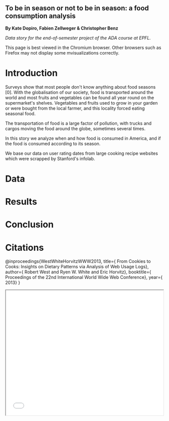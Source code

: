 ## To be in season or not to be in season: a food consumption analysis

<p>
  <strong>By Kate Dopiro, Fabien Zellweger & Christopher Benz</strong>
</p>

<p>
  <em>Data story for the end-of-semester project of the ADA course at EPFL.</em>
</p>

<p>
  This page is best viewed in the Chromium browser. Other browsers such as Firefox may not display some mvisualizations correctly.
</p>


<h1>Introduction</h1>

Surveys show that most people don't know anything about food seasons [0]. With the globalisation of our society, food is transported around the world and most fruits and vegetables can be found all year round on the supermarket's shelves. Vegetables and fruits used to grow in your garden or were bought from the local farmer, and this locality forced eating seasonal food.

The transportation of food is a large factor of pollution, with trucks and cargos moving the food around the globe, sometimes several times.

In this story we analyze when and how food is consumed in America, and if the food is consumed according to its season.

We base our data on user rating dates from large cooking recipe websites which were scrapped by Stanford's infolab.
<h1>Data</h1>


<h1>Results</h1>

<!--<link rel="import" href="us_map.html">-->
<!--<iframe src="us_map.html" width="100%" height="400">hmm kay</iframe>-->







<script src="https://unpkg.com/jupyter-js-widgets@~2.1.5/dist/embed.js"></script>
<script type="application/vnd.jupyter.widget-state+json">
{
    "version_major": 1,
    "version_minor": 0,
    "state": {
        "5a2c9aafd69d490b9b76914b61998a88": {
            "model_name": "LayoutModel",
            "model_module": "jupyter-js-widgets",
            "model_module_version": "~2.1.4",
            "state": {
                "_model_module_version": "~2.1.4",
                "_view_module_version": "~2.1.4"
            }
        },
        "72b3de62e8f64b1f8b889660ef7a4ad1": {
            "model_name": "DropdownModel",
            "model_module": "jupyter-js-widgets",
            "model_module_version": "~2.1.4",
            "state": {
                "_model_module_version": "~2.1.4",
                "_options_labels": [
                    "january",
                    "february",
                    "march",
                    "april",
                    "may",
                    "june",
                    "july",
                    "august",
                    "september",
                    "october",
                    "november",
                    "december"
                ],
                "_view_module_version": "~2.1.4",
                "description": "Month:",
                "layout": "IPY_MODEL_5a2c9aafd69d490b9b76914b61998a88",
                "value": "january"
            }
        },
        "d1112cc7b0204ebca622a2746977bde8": {
            "model_name": "LayoutModel",
            "model_module": "jupyter-js-widgets",
            "model_module_version": "~2.1.4",
            "state": {
                "_model_module_version": "~2.1.4",
                "_view_module_version": "~2.1.4"
            }
        },
        "f9d09e9b6bd841729368f3730932feb3": {
            "model_name": "VBoxModel",
            "model_module": "jupyter-js-widgets",
            "model_module_version": "~2.1.4",
            "state": {
                "_dom_classes": [
                    "widget-interact"
                ],
                "_model_module_version": "~2.1.4",
                "_view_module_version": "~2.1.4",
                "children": [
                    "IPY_MODEL_72b3de62e8f64b1f8b889660ef7a4ad1",
                    "IPY_MODEL_a2e56c06104f4d33bf4df96b9af82208"
                ],
                "layout": "IPY_MODEL_d1112cc7b0204ebca622a2746977bde8"
            }
        },
        "82078cd619554c0aa044dffdc36fcb00": {
            "model_name": "LayoutModel",
            "model_module": "jupyter-js-widgets",
            "model_module_version": "~2.1.4",
            "state": {
                "_model_module_version": "~2.1.4",
                "_view_module_version": "~2.1.4"
            }
        },
        "a2e56c06104f4d33bf4df96b9af82208": {
            "model_name": "OutputModel",
            "model_module": "jupyter-js-widgets",
            "model_module_version": "~2.1.4",
            "state": {
                "_dom_classes": [],
                "_model_module": "jupyter-js-widgets",
                "_model_module_version": "~2.1.4",
                "_view_module": "jupyter-js-widgets",
                "_view_module_version": "~2.1.4",
                "layout": "IPY_MODEL_82078cd619554c0aa044dffdc36fcb00",
                "msg_throttle": 1
            }
        }
    }
}
</script>
<script type="application/vnd.jupyter.widget-view+json">
{
    "model_id": "f9d09e9b6bd841729368f3730932feb3"
}
</script>
<script type="application/vnd.jupyter.widget-view+json">
{
    "model_id": "72b3de62e8f64b1f8b889660ef7a4ad1"
}
</script>








<h1>Conclusion</h1>

<h1>Citations</h1>

@inproceedings{WestWhiteHorvitzWWW2013,
  title={		From Cookies to Cooks: Insights on Dietary Patterns via Analysis of Web Usage Logs},
  author={		Robert West and Ryen W. White and Eric Horvitz},
  booktitle={	Proceedings of the 22nd International World Wide Web Conference},
  year={		2013}
}

<iframe src="map_test.html" width="100%" height="400"></iframe>

